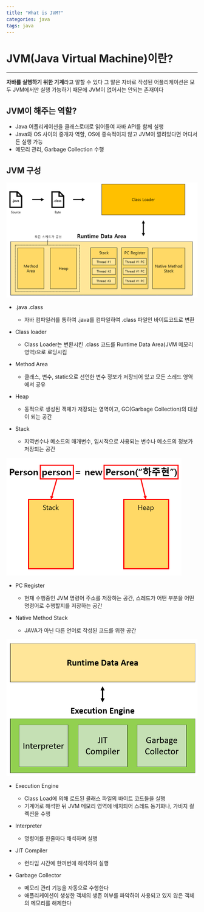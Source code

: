 ```yaml
---
title: "What is JVM?"
categories: java
tags: java
---
```


# JVM(Java Virtual Machine)이란?

<hr>

**자바를 실행하기 위한 기계**라고 말할 수 있다 그 말은 자바로 작성된 어플리케이션은 모두 JVM에서만 실행 가능하기 때문에 JVM이 없어서는 안되는 존재이다

## JVM이 해주는 역할?

- Java 어플리케이션을 클래스로더로 읽어들여 자바 API를 함께 실행
- Java와 OS 사이의 중개자 역할, OS에 종속적이지 않고 JVM이 깔려있다면 어디서든 실행 가능
- 메모리 관리, Garbage Collection 수행

## JVM 구성

![JVM](/assets/postImages/JVMConcept/JVM.PNG)

- .java .class
  - 자바 컴파일러를 통하여 .java를 컴파일하여 .class 파일인 바이트코드로 변환

- Class loader
  - Class Loader는 변환시킨 .class 코드를 Runtime Data Area(JVM 메모리 영역)으로 로딩시킴

- Method Area
  - 클래스, 변수, static으로 선언한 변수 정보가 저장되어 있고 모든 스레드 영역에서 공유

- Heap
  - 동적으로 생성된 객체가 저장되는 영역이고, GC(Garbage Collection)의 대상이 되는 공간

- Stack
  - 지역변수나 메소드의 매개변수, 임시적으로 사용되는 변수나 메소드의 정보가 저장되는 공간

![JVM2](/assets/postImages/JVMConcept/JVM2.PNG)

- PC Register
  - 현재 수행중인 JVM 명령어 주소를 저장하는 공간, 스레드가 어떤 부분을 어떤 명령어로 수행할지를 저장하는 공간

- Native Method Stack
  - JAVA가 아닌 다른 언어로 작성된 코드를 위한 공간


![JVM3](/assets/postImages/JVMConcept/JVM3.PNG)

- Execution Engine
  - Class Load에 의해 로드된 클래스 파일의 바이트 코드들을 실행
  - 기계어로 해석한 뒤 JVM 메모리 영역에 배치되어 스레드 동기화나, 가비지 컬렉션을 수행

- Interpreter
  - 명령어를 한줄마다 해석하며 실행

- JIT Compiler
  - 런타임 시간에 한꺼번에 해석하여 실행

- Garbage Collector
  - 메모리 관리 기능을 자동으로 수행한다
  - 애플리케이션이 생성한 객체의 생존 여부를 파악하여 사용되고 있지 않은 객체의 메모리를 해제한다
